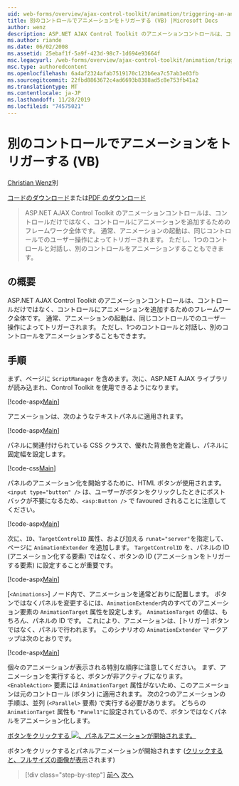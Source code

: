```yaml
---
uid: web-forms/overview/ajax-control-toolkit/animation/triggering-an-animation-in-another-control-vb
title: 別のコントロールでアニメーションをトリガーする (VB) |Microsoft Docs
author: wenz
description: ASP.NET AJAX Control Toolkit のアニメーションコントロールは、コントロールだけではなく、コントロールにアニメーションを追加するためのフレームワーク全体です。 一般に、...
ms.author: riande
ms.date: 06/02/2008
ms.assetid: 25ebaf1f-5a9f-423d-98c7-1d694e93664f
msc.legacyurl: /web-forms/overview/ajax-control-toolkit/animation/triggering-an-animation-in-another-control-vb
msc.type: authoredcontent
ms.openlocfilehash: 6a4af2324afab7519170c123b6ea7c57ab3e03fb
ms.sourcegitcommit: 22fbd8863672c4ad6693b8388ad5c8e753fb41a2
ms.translationtype: MT
ms.contentlocale: ja-JP
ms.lasthandoff: 11/28/2019
ms.locfileid: "74575021"
---
```

# <a name="triggering-an-animation-in-another-control-vb"></a>別のコントロールでアニメーションをトリガーする (VB)

[Christian Wenz](https://github.com/wenz)別

[コードのダウンロード](https://download.microsoft.com/download/f/9/a/f9a26acd-8df4-4484-8a18-199e4598f411/Animation8.vb.zip)または[PDF のダウンロード](https://download.microsoft.com/download/6/7/1/6718d452-ff89-4d3f-a90e-c74ec2d636a3/animation8VB.pdf)

> ASP.NET AJAX Control Toolkit のアニメーションコントロールは、コントロールだけではなく、コントロールにアニメーションを追加するためのフレームワーク全体です。 通常、アニメーションの起動は、同じコントロールでのユーザー操作によってトリガーされます。 ただし、1つのコントロールと対話し、別のコントロールをアニメーションすることもできます。

## <a name="overview"></a>の概要

ASP.NET AJAX Control Toolkit のアニメーションコントロールは、コントロールだけではなく、コントロールにアニメーションを追加するためのフレームワーク全体です。 通常、アニメーションの起動は、同じコントロールでのユーザー操作によってトリガーされます。 ただし、1つのコントロールと対話し、別のコントロールをアニメーションすることもできます。

## <a name="steps"></a>手順

まず、ページに `ScriptManager` を含めます。次に、ASP.NET AJAX ライブラリが読み込まれ、Control Toolkit を使用できるようになります。

[!code-aspx[Main](triggering-an-animation-in-another-control-vb/samples/sample1.aspx)]

アニメーションは、次のようなテキストパネルに適用されます。

[!code-aspx[Main](triggering-an-animation-in-another-control-vb/samples/sample2.aspx)]

パネルに関連付けられている CSS クラスで、優れた背景色を定義し、パネルに固定幅を設定します。

[!code-css[Main](triggering-an-animation-in-another-control-vb/samples/sample3.css)]

パネルのアニメーション化を開始するために、HTML ボタンが使用されます。 `<input type="button" />` は、ユーザーがボタンをクリックしたときにポストバックが不要になるため、`<asp:Button />` で favoured されることに注意してください。

[!code-aspx[Main](triggering-an-animation-in-another-control-vb/samples/sample4.aspx)]

次に、`ID`、`TargetControlID` 属性、および加える `runat="server"`を指定して、ページに `AnimationExtender` を追加します。 `TargetControlID` を、パネルの ID (アニメーション化する要素) ではなく、ボタンの ID (アニメーションをトリガーする要素) に設定することが重要です。

[!code-aspx[Main](triggering-an-animation-in-another-control-vb/samples/sample5.aspx)]

[`<Animations>`] ノード内で、アニメーションを通常どおりに配置します。 ボタンではなくパネルを変更するには、`AnimationExtender`内のすべてのアニメーション要素の `AnimationTarget` 属性を設定します。 `AnimationTarget` の値は、もちろん、パネルの ID です。 これにより、アニメーションは、[トリガー] ボタンではなく、パネルで行われます。 このシナリオの `AnimationExtender` マークアップは次のとおりです。

[!code-aspx[Main](triggering-an-animation-in-another-control-vb/samples/sample6.aspx)]

個々のアニメーションが表示される特別な順序に注意してください。 まず、アニメーションを実行すると、ボタンが非アクティブになります。 `<EnableAction>` 要素には `AnimationTarget` 属性がないため、このアニメーションは元のコントロール (ボタン) に適用されます。 次の2つのアニメーションの手順は、並列 (`<Parallel>` 要素) で実行する必要があります。 どちらの `AnimationTarget` 属性も `"Panel1"`に設定されているので、ボタンではなくパネルをアニメーション化します。

[ボタンをクリックする ![、パネルアニメーションが開始されます。](triggering-an-animation-in-another-control-vb/_static/image2.png)](triggering-an-animation-in-another-control-vb/_static/image1.png)

ボタンをクリックするとパネルアニメーションが開始されます ([クリックすると、フルサイズの画像が表示](triggering-an-animation-in-another-control-vb/_static/image3.png)されます)

> [!div class="step-by-step"]
> [前へ](disabling-actions-during-animation-vb.md)
> [次へ](modifying-animations-from-the-server-side-vb.md)
